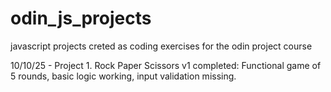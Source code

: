 # odin_js_projects
javascript projects creted as coding exercises for the odin project course

10/10/25 - Project 1. Rock Paper Scissors v1 completed:
Functional game of 5 rounds, basic logic working, input validation missing.

